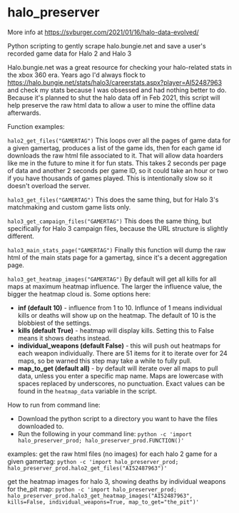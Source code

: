 # halo_preserver
More info at https://svburger.com/2021/01/16/halo-data-evolved/

Python scripting to gently scrape halo.bungie.net and save a user's recorded game data for Halo 2 and Halo 3

Halo.bungie.net was a great resource for checking your halo-related stats in the xbox 360 era. Years ago I'd always flock to https://halo.bungie.net/stats/halo3/careerstats.aspx?player=AI52487963 and check my stats because I was obsessed and had nothing better to do. Because it's planned to shut the halo data off in Feb 2021, this script will help preserve the raw html data to allow a user to mine the offline data afterwards.

Function examples:

`halo2_get_files("GAMERTAG")`
This loops over all the pages of game data for a given gamertag, produces a list of the game ids, then for each game id downloads the raw html file associated to it. That will allow data hoarders like me in the future to mine it for fun stats. This takes 2 seconds per page of data and another 2 seconds per game ID, so it could take an hour or two if you have thousands of games played. This is intentionally slow so it doesn't overload the server.

`halo3_get_files("GAMERTAG")`
This does the same thing, but for Halo 3's matchmaking and custom game lists only.

`halo3_get_campaign_files("GAMERTAG")`
This does the same thing, but specifically for Halo 3 campaign files, because the URL structure is slightly different.

`halo3_main_stats_page("GAMERTAG")`
Finally this function will dump the raw html of the main stats page for a gamertag, since it's a decent aggregation page.

`halo3_get_heatmap_images("GAMERTAG")`
By default will get all kills for all maps at maximum heatmap influence. The larger the influence value, the bigger the heatmap cloud is. Some options here:
* **inf (default 10)** - influence from 1 to 10. Influnce of 1 means individual kills or deaths will show up on the heatmap. The default of 10 is the blobbiest of the settings.
* **kills (default True)** - heatmap will display kills. Setting this to False means it shows deaths instead.
* **individual_weapons (default False)** - this will push out heatmaps for each weapon individually. There are 51 items for it to iterate over for 24 maps, so be warned this step may take a while to fully pull.
* **map_to_get (default all)** - by default will iterate over all maps to pull data, unless you enter a specific map name. Maps are lowercase with spaces replaced by underscores, no punctuation. Exact values can be found in the `heatmap_data` variable in the script.


How to run from command line:
* Download the python script to a directory you want to have the files downloaded to.
* Run the following in your command line:
`python -c 'import halo_preserver_prod; halo_preserver_prod.FUNCTION()'`

examples:
get the raw html files (no images) for each halo 2 game for a given gamertag:
`python -c 'import halo_preserver_prod; halo_preserver_prod.halo2_get_files("AI52487963")'`

get the heatmap images for halo 3, showing deaths by individual weapons for the_pit map:
`python -c 'import halo_preserver_prod; halo_preserver_prod.halo3_get_heatmap_images("AI52487963", kills=False, individual_weapons=True, map_to_get="the_pit")'`
